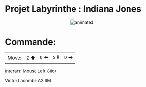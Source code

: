 
# Projet Labyrinthe : Indiana Jones

<p align="center">
    <img src="https://media.tenor.com/eqLNYv0A9TQAAAAC/swap-indiana-jones.gif" alt="animated" />
</p>

# Commande:
|   |   |   |   |   |
|---|---|---|---|---|
| Move: | `Z` :arrow_up: | `Q` :arrow_left: | `S` :arrow_down: | `D` :arrow_right: |

Interact: Mouse Left Click

Victor Lacombe A2 IIM
